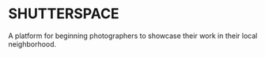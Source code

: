 SHUTTERSPACE
====

A platform for beginning photographers to showcase their work in their local neighborhood.

